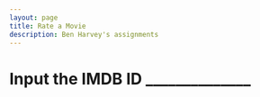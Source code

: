 ```yaml
---
layout: page
title: Rate a Movie
description: Ben Harvey's assignments
---
```



# Input the IMDB ID ______________
